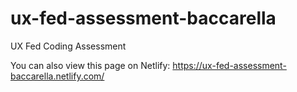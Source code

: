 # ux-fed-assessment-baccarella
UX Fed Coding Assessment


You can also view this page on Netlify: https://ux-fed-assessment-baccarella.netlify.com/
